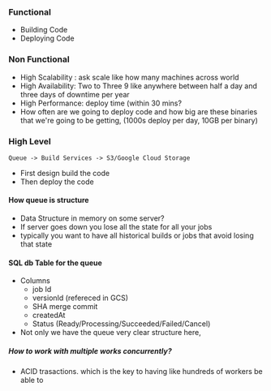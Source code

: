 ### Functional
- Building Code
- Deploying Code
### Non Functional
- High Scalability : ask scale like how many machines across world
- High Availability: Two to Three 9 like anywhere between half a day and three days of downtime per year
- High Performance: deploy time (within 30 mins?
- How often are we going to deploy code and how big are these binaries that we're going to be getting,  (1000s deploy per day, 10GB per binary)

### High Level
```
Queue -> Build Services -> S3/Google Cloud Storage
```
- First design build the code
- Then deploy the code
#### How queue is structure
- Data Structure in memory on some server?
- If server goes down you lose all the state for all your jobs
- typically you want to have all historical builds or jobs that avoid losing that state
#### SQL db Table for the queue
- Columns
	- job Id
	- versionId	(refereced in GCS)
	- SHA merge commit
	- createdAt
	- Status (Ready/Processing/Succeeded/Failed/Cancel)
- Not only we have the queue very clear structure here,
##### How to work with multiple works concurrently?
-  ACID trasactions. which is the key to having like hundreds of workers be able to 


<!--stackedit_data:
eyJoaXN0b3J5IjpbMTA3MjUxMTYyMSwtMjA4ODc0NjYxMl19
-->